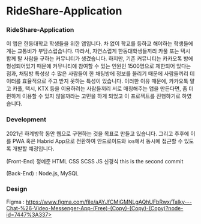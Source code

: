 # RideShare-Application
### RideShare-Application
>
이 앱은 한동대학교 학생들을 위한 앱입니다. 차 없이 학교를 등하교 해야하는 학생들에게는 교통비가 부담스럽습니다. 따라서, 자연스럽게 한동대학생들끼리 카풀 또는 택시 함께 탈 사람을 구하는 커뮤니티가 생겼습니다.
하지만, 기존 커뮤니티는 카카오톡 방에 형성되어있기 때문에 커뮤니티에 참여할 수 있는 인원인 1500명으로 제한되어 있다는 점과, 채팅방 특성상 수 많은 사람들이 한 채팅방에 정보를 올리기 때문에 사람들끼리 데이터를 효율적으로 주고 받지 못하는 특성이 있습니다.
이러한 이유 때문에, 카카오톡 말고 카풀, 택시, KTX 등을 이용하려는 사람들끼리 서로 매칭해주는 앱을 만든다면, 좀 더 편하게 이용할 수 있지 않을까라는 고민을 하게 되었고 이 프로젝트를 진행하기로 하였습니다.
>

### Development
>
2021년 하계방학 동안 웹으로 구현하는 것을 목표로 만들고 있습니다. 그리고 추후에 이를 PWA 혹은 Habrid App으로 전환하여 안드로이드와 ios에서 동시에 접근할 수 있도록 개발할 예정입니다.

(Front-End)
정예준 HTML CSS SCSS JS
신경식 this is the second commit

(Back-End)
: Node.js, MySQL  

### Design
Figma : https://www.figma.com/file/aAYJfCMiGMNLgAQhUFbRwx/Talky---Chat-%26-Video-Messenger-App-(Free)-(Copy)-(Copy)-(Copy)?node-id=7447%3A337>
